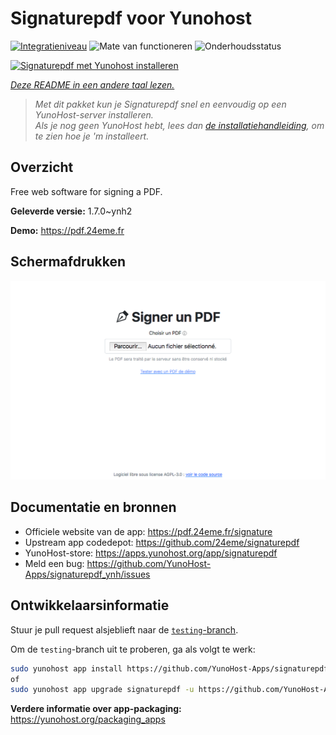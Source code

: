 <!--
NB: Deze README is automatisch gegenereerd door <https://github.com/YunoHost/apps/tree/master/tools/readme_generator>
Hij mag NIET handmatig aangepast worden.
-->

# Signaturepdf voor Yunohost

[![Integratieniveau](https://dash.yunohost.org/integration/signaturepdf.svg)](https://ci-apps.yunohost.org/ci/apps/signaturepdf/) ![Mate van functioneren](https://ci-apps.yunohost.org/ci/badges/signaturepdf.status.svg) ![Onderhoudsstatus](https://ci-apps.yunohost.org/ci/badges/signaturepdf.maintain.svg)

[![Signaturepdf met Yunohost installeren](https://install-app.yunohost.org/install-with-yunohost.svg)](https://install-app.yunohost.org/?app=signaturepdf)

*[Deze README in een andere taal lezen.](./ALL_README.md)*

> *Met dit pakket kun je Signaturepdf snel en eenvoudig op een YunoHost-server installeren.*  
> *Als je nog geen YunoHost hebt, lees dan [de installatiehandleiding](https://yunohost.org/install), om te zien hoe je 'm installeert.*

## Overzicht

Free web software for signing a PDF.

**Geleverde versie:** 1.7.0~ynh2

**Demo:** <https://pdf.24eme.fr>

## Schermafdrukken

![Schermafdrukken van Signaturepdf](./doc/screenshots/screenshot.png)

## Documentatie en bronnen

- Officiele website van de app: <https://pdf.24eme.fr/signature>
- Upstream app codedepot: <https://github.com/24eme/signaturepdf>
- YunoHost-store: <https://apps.yunohost.org/app/signaturepdf>
- Meld een bug: <https://github.com/YunoHost-Apps/signaturepdf_ynh/issues>

## Ontwikkelaarsinformatie

Stuur je pull request alsjeblieft naar de [`testing`-branch](https://github.com/YunoHost-Apps/signaturepdf_ynh/tree/testing).

Om de `testing`-branch uit te proberen, ga als volgt te werk:

```bash
sudo yunohost app install https://github.com/YunoHost-Apps/signaturepdf_ynh/tree/testing --debug
of
sudo yunohost app upgrade signaturepdf -u https://github.com/YunoHost-Apps/signaturepdf_ynh/tree/testing --debug
```

**Verdere informatie over app-packaging:** <https://yunohost.org/packaging_apps>
